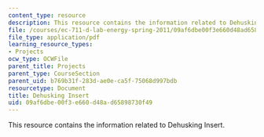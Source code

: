 ```yaml
---
content_type: resource
description: This resource contains the information related to Dehusking Insert.
file: /courses/ec-711-d-lab-energy-spring-2011/09af6dbe00f3e660d48ad65898730f49_MITEC_711S11_proj_rpthusk.pdf
file_type: application/pdf
learning_resource_types:
- Projects
ocw_type: OCWFile
parent_title: Projects
parent_type: CourseSection
parent_uid: b769b31f-283d-ae0e-ca5f-75068d997bdb
resourcetype: Document
title: Dehusking Insert
uid: 09af6dbe-00f3-e660-d48a-d65898730f49
---
```

This resource contains the information related to Dehusking Insert.

